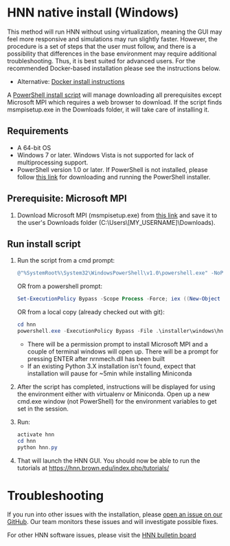 # HNN native install (Windows)

This method will run HNN without using virtualization, meaning the GUI may feel more responsive and simulations may run slightly faster. However, the procedure is a set of steps that the user must follow, and there is a possibility that differences in the base environment may require additional troubleshooting. Thus, it is best suited for advanced users. For the recommended Docker-based installation please see the instructions below.

- Alternative: [Docker install instructions](README.md)

A [PowerShell install script](hnn.ps1) will manage downloading all prerequisites except Microsoft MPI which requires a web browser to download. If the script finds msmpisetup.exe in the Downloads folder, it will take care of installing it.

## Requirements

- A 64-bit OS
- Windows 7 or later. Windows Vista is not supported for lack of multiprocessing support.
- PowerShell version 1.0 or later. If PowerShell is not installed, please follow [this link](https://docs.microsoft.com/en-us/powershell/scripting/install/installing-powershell) for downloading and running the PowerShell installer.

## Prerequisite: Microsoft MPI

1. Download Microsoft MPI (msmpisetup.exe) from [this link](https://msdn.microsoft.com/en-us/library/bb524831.aspx) and save it to the user's Downloads folder (C:\Users\\[MY_USERNAME]\Downloads).

## Run install script

1. Run the script from a cmd prompt:

    ```powershell
    @"%SystemRoot%\System32\WindowsPowerShell\v1.0\powershell.exe" -NoProfile -InputFormat None -ExecutionPolicy Bypass -Command "iex ((New-Object System.Net.WebClient).DownloadString('https://raw.githubusercontent.com/jonescompneurolab/hnn/master/installer/windows/hnn.ps1'))"
    ```

    OR from a powershell prompt:

    ```powershell
    Set-ExecutionPolicy Bypass -Scope Process -Force; iex ((New-Object System.Net.WebClient).DownloadString('https://raw.githubusercontent.com/jonescompneurolab/hnn/master/installer/windows/hnn.ps1'))
    ```

    OR from a local copy (already checked out with git):

    ```powershell
    cd hnn
    powershell.exe -ExecutionPolicy Bypass -File .\installer\windows\hnn.ps1
    ```

   - There will be a permission prompt to install Microsoft MPI and a couple of terminal windows will
open up. There will be a prompt for pressing ENTER after nrnmech.dll has been built
   - If an existing Python 3.X installation isn't found, expect that installation will pause for ~5min while installing Miniconda

2. After the script has completed, instructions will be displayed for using the environment either with virtualenv or Miniconda. Open up a new cmd.exe window (not PowerShell) for the environment variables to get set in the session.
3. Run:

    ```powershell
    activate hnn
    cd hnn
    python hnn.py
    ```

4. That will launch the HNN GUI. You should now be able to run the tutorials at https://hnn.brown.edu/index.php/tutorials/

# Troubleshooting

If you run into other issues with the installation, please [open an issue on our GitHub](https://github.com/jonescompneurolab/hnn/issues). Our team monitors these issues and will investigate possible fixes.

For other HNN software issues, please visit the [HNN bulletin board](https://www.neuron.yale.edu/phpBB/viewforum.php?f=46)
